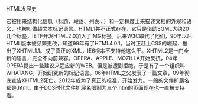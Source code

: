 HTML发展史

它被用来结构化信息（标题、段落、列表…）和一定程度上来描述文档的外观和语义，也被叫做超文本标记语言。HTML1并不正式存在，它只是借助SGML大约20几个标签，IETF开发HTML2.0加入了IMG标签。后来W3C取代了他们，90年以后HTML版本被频繁更改，知道99年有了HTML4.0.1。当时正赶上CSS的崛起，推出了XHTML1.1。成了真正的XML，IE6根本不支持他这么干。XHTML2是一门全新的语言，完全不向前兼容。OPERA、APPLE、MOZILLA开始反抗，04年OPERA提出一些建议来适应新的WEB。但是被遭到拒绝，于是有了一个组织叫WHATANG，开始研究新的标记语言。06年HTML之父发表了一篇文章，09年彻底宣告XHTML2死亡。2012年成为了真正的标准，开始发力。一般的文件扩展名都是.html。由于DOS时代文件扩展名限制为三个.htm的页面现在也一直被支持着。
